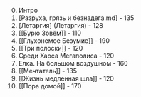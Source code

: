 0) Интро  
1) [Разруха, грязь и безнадега.md] - 135
2) [Летаргия] (Летаргия) - 128
3) [[Бурю Зовём]] - 110
4) [[Глухонемое Безумие]] - 190
5) [[Три полоски]] - 120
6) Среди Хаоса Мегаполиса - 120
7) Елка. На большом воздушном - 160
8) [[Мечтатель]] - 135
9) [[Жизнь медленная шла]] - 120
10) [[Пора домой]] - 170

